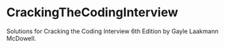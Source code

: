 # CrackingTheCodingInterview
Solutions for Cracking the Coding Interview 6th Edition by Gayle Laakmann McDowell.

